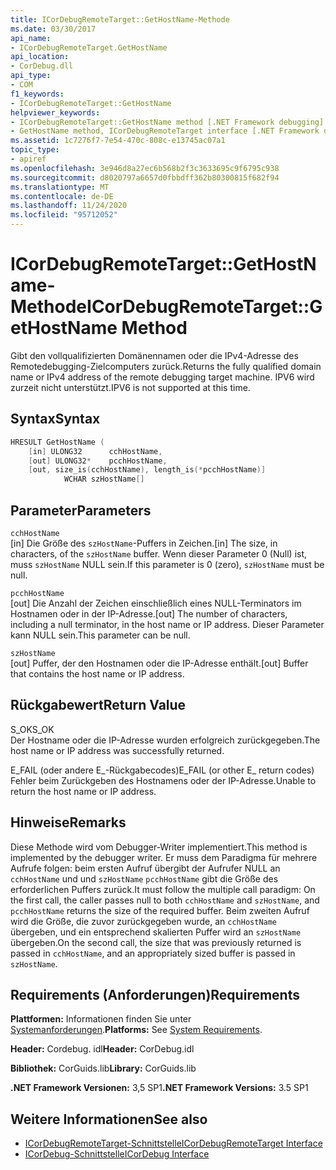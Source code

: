 ```yaml
---
title: ICorDebugRemoteTarget::GetHostName-Methode
ms.date: 03/30/2017
api_name:
- ICorDebugRemoteTarget.GetHostName
api_location:
- CorDebug.dll
api_type:
- COM
f1_keywords:
- ICorDebugRemoteTarget::GetHostName
helpviewer_keywords:
- ICorDebugRemoteTarget::GetHostName method [.NET Framework debugging]
- GetHostName method, ICorDebugRemoteTarget interface [.NET Framework debugging]
ms.assetid: 1c7276f7-7e54-470c-808c-e13745ac07a1
topic_type:
- apiref
ms.openlocfilehash: 3e946d8a27ec6b568b2f3c3633695c9f6795c938
ms.sourcegitcommit: d8020797a6657d0fbbdff362b80300815f682f94
ms.translationtype: MT
ms.contentlocale: de-DE
ms.lasthandoff: 11/24/2020
ms.locfileid: "95712052"
---
```

# <a name="icordebugremotetargetgethostname-method"></a><span data-ttu-id="8e19e-102">ICorDebugRemoteTarget::GetHostName-Methode</span><span class="sxs-lookup"><span data-stu-id="8e19e-102">ICorDebugRemoteTarget::GetHostName Method</span></span>

<span data-ttu-id="8e19e-103">Gibt den vollqualifizierten Domänennamen oder die IPv4-Adresse des Remotedebugging-Zielcomputers zurück.</span><span class="sxs-lookup"><span data-stu-id="8e19e-103">Returns the fully qualified domain name or IPv4 address of the remote debugging target machine.</span></span> <span data-ttu-id="8e19e-104">IPV6 wird zurzeit nicht unterstützt.</span><span class="sxs-lookup"><span data-stu-id="8e19e-104">IPV6 is not supported at this time.</span></span>  
  
## <a name="syntax"></a><span data-ttu-id="8e19e-105">Syntax</span><span class="sxs-lookup"><span data-stu-id="8e19e-105">Syntax</span></span>  
  
```cpp  
HRESULT GetHostName (  
    [in] ULONG32      cchHostName,  
    [out] ULONG32*    pcchHostName,  
    [out, size_is(cchHostName), length_is(*pcchHostName)]  
            WCHAR szHostName[]  
```  
  
## <a name="parameters"></a><span data-ttu-id="8e19e-106">Parameter</span><span class="sxs-lookup"><span data-stu-id="8e19e-106">Parameters</span></span>  

 `cchHostName`  
 <span data-ttu-id="8e19e-107">[in] Die Größe des `szHostName`-Puffers in Zeichen.</span><span class="sxs-lookup"><span data-stu-id="8e19e-107">[in] The size, in characters, of the `szHostName` buffer.</span></span> <span data-ttu-id="8e19e-108">Wenn dieser Parameter 0 (Null) ist, muss `szHostName` NULL sein.</span><span class="sxs-lookup"><span data-stu-id="8e19e-108">If this parameter is 0 (zero), `szHostName` must be null.</span></span>  
  
 `pcchHostName`  
 <span data-ttu-id="8e19e-109">[out] Die Anzahl der Zeichen einschließlich eines NULL-Terminators im Hostnamen oder in der IP-Adresse.</span><span class="sxs-lookup"><span data-stu-id="8e19e-109">[out] The number of characters, including a null terminator, in the host name or IP address.</span></span> <span data-ttu-id="8e19e-110">Dieser Parameter kann NULL sein.</span><span class="sxs-lookup"><span data-stu-id="8e19e-110">This parameter can be null.</span></span>  
  
 `szHostName`  
 <span data-ttu-id="8e19e-111">[out] Puffer, der den Hostnamen oder die IP-Adresse enthält.</span><span class="sxs-lookup"><span data-stu-id="8e19e-111">[out] Buffer that contains the host name or IP address.</span></span>  
  
## <a name="return-value"></a><span data-ttu-id="8e19e-112">Rückgabewert</span><span class="sxs-lookup"><span data-stu-id="8e19e-112">Return Value</span></span>  

 <span data-ttu-id="8e19e-113">S_OK</span><span class="sxs-lookup"><span data-stu-id="8e19e-113">S_OK</span></span>  
 <span data-ttu-id="8e19e-114">Der Hostname oder die IP-Adresse wurden erfolgreich zurückgegeben.</span><span class="sxs-lookup"><span data-stu-id="8e19e-114">The host name or IP address was successfully returned.</span></span>  
  
 <span data-ttu-id="8e19e-115">E_FAIL (oder andere E_-Rückgabecodes)</span><span class="sxs-lookup"><span data-stu-id="8e19e-115">E_FAIL (or other E_ return codes)</span></span>  
 <span data-ttu-id="8e19e-116">Fehler beim Zurückgeben des Hostnamens oder der IP-Adresse.</span><span class="sxs-lookup"><span data-stu-id="8e19e-116">Unable to return the host name or IP address.</span></span>  
  
## <a name="remarks"></a><span data-ttu-id="8e19e-117">Hinweise</span><span class="sxs-lookup"><span data-stu-id="8e19e-117">Remarks</span></span>  

 <span data-ttu-id="8e19e-118">Diese Methode wird vom Debugger-Writer implementiert.</span><span class="sxs-lookup"><span data-stu-id="8e19e-118">This method is implemented by the debugger writer.</span></span> <span data-ttu-id="8e19e-119">Er muss dem Paradigma für mehrere Aufrufe folgen: beim ersten Aufruf übergibt der Aufrufer NULL an `cchHostName` und und `szHostName` `pcchHostName` gibt die Größe des erforderlichen Puffers zurück.</span><span class="sxs-lookup"><span data-stu-id="8e19e-119">It must follow the multiple call paradigm: On the first call, the caller passes null to both `cchHostName` and `szHostName`, and `pcchHostName` returns the size of the required buffer.</span></span> <span data-ttu-id="8e19e-120">Beim zweiten Aufruf wird die Größe, die zuvor zurückgegeben wurde, an `cchHostName` übergeben, und ein entsprechend skalierten Puffer wird an `szHostName` übergeben.</span><span class="sxs-lookup"><span data-stu-id="8e19e-120">On the second call, the size that was previously returned is passed in `cchHostName`, and an appropriately sized buffer is passed in `szHostName`.</span></span>  
  
## <a name="requirements"></a><span data-ttu-id="8e19e-121">Requirements (Anforderungen)</span><span class="sxs-lookup"><span data-stu-id="8e19e-121">Requirements</span></span>  

 <span data-ttu-id="8e19e-122">**Plattformen:** Informationen finden Sie unter [Systemanforderungen](../../get-started/system-requirements.md).</span><span class="sxs-lookup"><span data-stu-id="8e19e-122">**Platforms:** See [System Requirements](../../get-started/system-requirements.md).</span></span>  
  
 <span data-ttu-id="8e19e-123">**Header:** Cordebug. idl</span><span class="sxs-lookup"><span data-stu-id="8e19e-123">**Header:** CorDebug.idl</span></span>  
  
 <span data-ttu-id="8e19e-124">**Bibliothek:** CorGuids.lib</span><span class="sxs-lookup"><span data-stu-id="8e19e-124">**Library:** CorGuids.lib</span></span>  
  
 <span data-ttu-id="8e19e-125">**.NET Framework Versionen:** 3,5 SP1</span><span class="sxs-lookup"><span data-stu-id="8e19e-125">**.NET Framework Versions:** 3.5 SP1</span></span>  
  
## <a name="see-also"></a><span data-ttu-id="8e19e-126">Weitere Informationen</span><span class="sxs-lookup"><span data-stu-id="8e19e-126">See also</span></span>

- [<span data-ttu-id="8e19e-127">ICorDebugRemoteTarget-Schnittstelle</span><span class="sxs-lookup"><span data-stu-id="8e19e-127">ICorDebugRemoteTarget Interface</span></span>](icordebugremotetarget-interface.md)
- [<span data-ttu-id="8e19e-128">ICorDebug-Schnittstelle</span><span class="sxs-lookup"><span data-stu-id="8e19e-128">ICorDebug Interface</span></span>](icordebug-interface.md)
